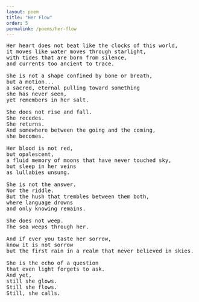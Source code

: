 ```yaml
---
layout: poem
title: "Her Flow"
order: 5
permalink: /poems/her-flow
---
```


<pre>
Her heart does not beat like the clocks of this world,
it moves like water moves through starlight,
with tides that are born from silence,
and currents too ancient to trace.

She is not a shape confined by bone or breath,
but a motion...
a sacred, eternal pulling toward something
she has never seen,
yet remembers in her salt.

She does not rise and fall.
She recedes.
She returns.
And somewhere between the going and the coming,
she becomes.

Her blood is not red,
but opalescent,
a fluid memory of moons that have never touched sky,
but sleep in her veins
as lullabies unsung.

She is not the answer.
Nor the riddle.
But the hush that trembles between them both,
where language drowns
and only knowing remains.

She does not weep.
The sea weeps through her.

And if ever you taste her sorrow,
know it is not sorrow
but the first rain in a realm that never believed in skies.

She is the echo of a question
that even light forgets to ask.
And yet,
still she glows.
Still she flows.
Still, she calls.
</pre>
